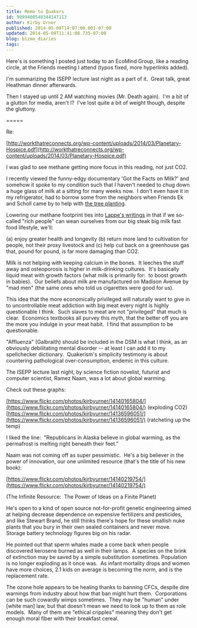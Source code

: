 ```yaml
---
title: Memo to Quakers
id: 9099408548344147113
author: Kirby Urner
published: 2014-05-08T14:07:00.001-07:00
updated: 2014-05-09T11:41:08.735-07:00
blog: bizmo_diaries
tags: 
---
```


Here's is something I posted just today to an EcoMind Group, like a reading circle, at the Friends meeting I attend (typos fixed, more hyperlinks added).

I'm summarizing the ISEPP lecture last night as a part of it.  Great talk, great Heathman dinner afterwards.

Then I stayed up until 2 AM watching movies (Mr. Death again).  I'm a bit of a glutton for media, aren't I?  I've lost quite a bit of weight though, despite the gluttony.

=====

Re: 

[http://workthatreconnects.org/wp-content/uploads/2014/03/Planetary-Hospice.pdf](http://workthatreconnects.org/wp-content/uploads/2014/03/Planetary-Hospice.pdf)

I was glad to see methane getting more focus in this reading, not just CO2.

I recently viewed the funny-edgy documentary 'Got the Facts on Milk?' and somehow it spoke to my condition such that I haven't needed to chug down a huge glass of milk at a sitting for many weeks now.  I don't even have it in my refrigerator, had to borrow some from the neighbors when Friends Ek and Scholl came by to help with [the tree planting](https://www.flickr.com/photos/afscportland/13911154529/).  

Lowering our methane footprint ties into [Lappe's writings](http://www.ecampus.com/ecomind-changing-way-we-think-create-world/bk/9781568586830&pos=3) in that if we so-called "rich people" can wean ourselves from our big steak big milk fast food lifestyle, we'll: 

(a) enjoy greater health and longevity
(b) return more land to cultivation for people, not their proxy livestock and 
(c) help cut back on a greenhouse gas that, pound for pound, is far more damaging than CO2.

Milk is not helping with keeping calcium in the bones.  It leeches the stuff away and osteoporosis is higher in milk-drinking cultures.  It's basically liquid meat with growth factors (what milk is primarily for:  to boost growth in babies).  Our beliefs about milk are manufactured on Madison Avenue by "mad men" (the same ones who told us cigarettes were good for us).

This idea that the more economically privileged will naturally want to give in to uncontrollable meat addiction with big meat every night is highly questionable I think.  Such slaves to meat are not "privileged" that much is clear.  Economics textbooks all purvey this myth, that the better off you are the more you indulge in your meat habit.  I find that assumption to be questionable.

"Affluenza" (Galbraith) should be included in the DSM is what I think, as an obviously debilitating mental disorder -- at least I can add it to my spellchecker dictionary.  Quakerism's simplicity testimony is about countering pathological over-consumption, endemic in this culture.

The ISEPP lecture last night, by science fiction novelist, futurist and computer scientist, Ramez Naam, was a lot about global warming. 

Check out these graphs:

[https://www.flickr.com/photos/kirbyurner/14140165804/](https://www.flickr.com/photos/kirbyurner/14140165804/) (exploding CO2)
[https://www.flickr.com/photos/kirbyurner/14136596051/](https://www.flickr.com/photos/kirbyurner/14136596051/) (ratcheting up the temp)

I liked the line:  "Republicans in Alaska believe in global warming, as the permafrost is melting right beneath their feet."

Naam was not coming off as super pessimistic.  He's a big believer in the power of innovation, our one unlimited resource (that's the title of his new book):

[https://www.flickr.com/photos/kirbyurner/14140219754/](https://www.flickr.com/photos/kirbyurner/14140219754/)

(The Infinite Resource:  The Power of Ideas on a Finite Planet)

He's open to a kind of open source not-for-profit genetic engineering aimed at helping decrease dependence on expensive fertilizers and pesticides, and like Stewart Brand, he still thinks there's hope for these smallish nuke plants that you bury in their own sealed containers and never move.  Storage battery technology figures big on his radar.

He pointed out that sperm whales made a come back when people discovered kerosene burned as well in their lamps.  A species on the brink of extinction may be saved by a simple substitution sometimes. Population is no longer exploding as it once was.  As infant mortality drops and women have more choices, 2.1 kids on average is becoming the norm, and is the replacement rate.  

The ozone hole appears to be healing thanks to banning CFCs, despite dire warnings from industry about how that ban might hurt them.  Corporations can be such cowardly wimps sometimes.  They may be "human" under [white man] law, but that doesn't mean we need to look up to them as role models.  Many of them are "ethical cripples" meaning they don't get enough moral fiber with their breakfast cereal.